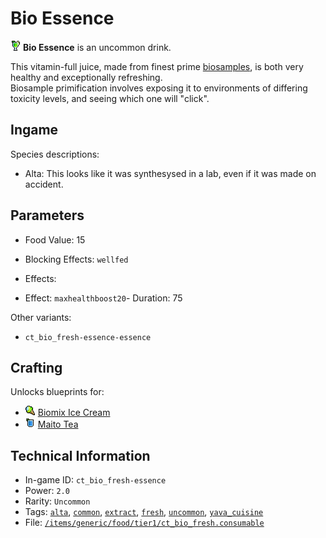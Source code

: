 # Bio Essence

<img src="https://raw.githubusercontent.com/Ceterai/Enternia/main/items/generic/food/tier1/ct_bio_fresh.png" alt="Bio Essence icon" loading="lazy" height=16px width="auto" /> **Bio Essence** is an uncommon drink.

This vitamin-full juice, made from finest prime [biosamples](https://ceterai.github.io/MyEnternia/Wiki/biosamples), is both very healthy and exceptionally refreshing.  
Biosample primification involves exposing it to environments of differing toxicity levels, and seeing which one will "click".

## Ingame

Species descriptions:

- Alta: This looks like it was synthesysed in a lab, even if it was made on accident.

## Parameters

- Food Value: 15
- Blocking Effects: `wellfed`
- Effects: 

- Effect: `maxhealthboost20`- Duration: 75

Other variants:

- `ct_bio_fresh-essence-essence`

## Crafting

Unlocks blueprints for:

- <img src="https://raw.githubusercontent.com/Ceterai/Enternia/main/items/generic/food/tier2/ct_biomix_icecream.png" alt="Biomix Ice Cream icon" loading="lazy" height=16px width="auto" /> [Biomix Ice Cream](https://ceterai.github.io/MyEnternia/Wiki/BiomixIceCream)
- <img src="https://raw.githubusercontent.com/Ceterai/Enternia/main/items/generic/food/tier2/ct_maito_tea.png" alt="Maito Tea icon" loading="lazy" height=16px width="auto" /> [Maito Tea](https://ceterai.github.io/MyEnternia/Wiki/MaitoTea)

## Technical Information

- In-game ID: `ct_bio_fresh-essence`
- Power: `2.0`
- Rarity: `Uncommon`
- Tags: [`alta`](https://ceterai.github.io/MyEnternia/Wiki/Tags/Alta), [`common`](https://ceterai.github.io/MyEnternia/Wiki/Tags/Common), [`extract`](https://ceterai.github.io/MyEnternia/Wiki/Tags/Extract), [`fresh`](https://ceterai.github.io/MyEnternia/Wiki/Tags/Fresh), [`uncommon`](https://ceterai.github.io/MyEnternia/Wiki/Tags/Uncommon), [`yava_cuisine`](https://ceterai.github.io/MyEnternia/Wiki/Tags/YavaCuisine)
- File: [`/items/generic/food/tier1/ct_bio_fresh.consumable`](https://github.com/Ceterai/Enternia/blob/main/items/generic/food/tier1/ct_bio_fresh.consumable)
